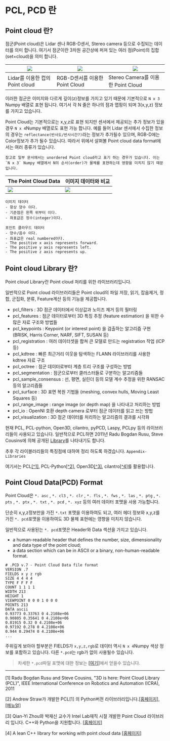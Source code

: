 # PCL, PCD 란 


## Point cloud 란? 

점군(Point cloud)은 Lidar 센나 RGB-D센서, Stereo camera 등으로 수집되는 데이터를 의미 합니다. 여기서 점군이란 3차원 공간상에 퍼져 있는 여러 점(Point)의 집합(set=cloud)을 의미 합니다. 

|![](https://i.imgur.com/8kEIXdA.png)|![](https://i.imgur.com/fQrysOa.png)|![](https://c1.staticflickr.com/6/5310/5880903905_ed581013b0.jpg)|
|-|-|-|
|Lidar를 이용한 컵의 Point cloud|RGB-D센서를 이용한 Point Cloud|Stereo Camera를 이용한 Point Cloud|

이러한 점군은 이미지와 다르게 깊이(z)정보를 가지고 있기 때문에 기본적으로 `N x 3` Numpy 배열로 표현 됩니다. 여기서 각 N 줄은 하나의 점과 맵핑이 되며 3(x,y,z) 정보를 가지고 있습니다. 

Point Cloud는 기본적으로는 x,y,z로 표현 되지만 센서에서 제공되는 추가 정보가 있을경우 `N x 4`Numpy 배열로도 표현 가능 합니다. 예를 들어 Lidar 센서에서 수집한 정보의 경우는 `reflectance(반사도/반사시간?)`라는 정보가 추가될수 있으며, RGB-D에는 Color정보가 추가 될수 있습니다. 따라서 위에서 살펴볼 Point cloud data format에서는 여러 종류가 있습니다. 



```
참고로 일부 문서에서는 unordered Point cloud라고 표기 하는 경우가 있습니다. 이는 `N x 3` Numpy 배열에서 N의 순서(order)가 물체를 표현하는데 영향을 미치지 않기 때문입니다. 
```

|The Point Cloud Data|이미지 데이터와 비교 |
|-|-|
|![](http://i.imgur.com/Bc13san.png)|![](http://i.imgur.com/smzFU5N.png)|


```
이미지 데이터
- 항상 양수 이다. 
- 기준점은 왼쪽 위부터 이다. 
- 좌표값은 정수(integer)이다. 

포인트 클라우드 데이터 
- 양수/음수 이다. 
- 좌표값은 real numbered이다. 
- The positive x axis represents forward.
- The positive y axis represents left.
- The positive z axis represents up.
```



## Point cloud Library 란? 

Point cloud Library란 Point cloud 처리를 위한 라이브러리입니다. 

일반적으로 Point cloud 라이브러리들은 Point cloud의 파일 저장, 읽기, 잡음제거, 정합, 군집화, 분류, Feature계산 등의 기능을 제공합니다. 
- pcl_filters : 3D 점군 데이터에서 이상값과 노이즈 제거 등의 필터링
- pcl_features : 점군 데이터로부터 3D 특징 추정 (feature estimation) 을 위한 수많은 자료 구조와 방법들 
- pcl_keypoints : Keypoint (or interest point) 을 검출하는 알고리즘 구현 (BRISK, Harris Corner, NARF, SIFT, SUSAN 등)
- pcl_registration : 여러 데이터셋을 합쳐 큰 모델로 만드는 registration 작업 (ICP 등)
- pcl_kdtree : 빠른 최근거리 이웃을 탐색하는 FLANN 라이브러리를 사용한 kdtree 자료 구조
- pcl_octree : 점군 데이터로부터 계층 트리 구조를 구성하는 방법
- pcl_segmentation : 점군으로부터 클러스터들로 구분하는 알고리즘들
- pcl_sample_consensus : 선, 평면, 실린더 등의 모델 계수 추정을 위한 RANSAC 등의 알고리즘들
- pcl_surface : 3D 표면 복원 기법들 (meshing, convex hulls, Moving Least Squares 등)
- pcl_range_image : range image (or depth map) 을 나타내고 처리하는 방법
- pcl_io : OpenNI 호환 depth camera 로부터 점군 데이터를 읽고 쓰는 방법
- pcl_visualization : 3D 점군 데이터를 처리하는 알고리즘의 결과를 시각화

현재 PCL, PCL-python, Open3D, cilantro, pyPCD, Laspy, PCLpy 등의 라이브러리들이 사용되고 있습니다. 일반적으로 PCL하면 2011년 Radu Bogdan Rusu, Steve Cousins에 의해 공개된 [Library](http://pointclouds.org/)를 나타내기도 합니다. 

추후 각 라이블러리들의 특징점에 대하여 정리 하도록 하겠습니다. `Appendix-Libraries`

여기서는 PCL[[^1]](#1), PCL-Python[[^2]](#2), Open3D[[^3]](#3), cilantro[[^4]](#4)를 활용합니다.


## Point Cloud Data(PCD) Format 

Point Cloud은 `*. asc` , `*. cl3` , `*. clr` , `*. fls` , `*. fws` , `*. las` , `*. ptg` , `*. pts` , `*. ptx` , `*. txt` , `*. pcd` , `*. xyz` 등의 여러 데이터 포맷을 사용 가능합니다. 


단순히 x,y,z정보만을 가진 `*.txt` 포맷을 이용하여도 되고, 여러 헤더 정보와 x,y,z를 가진 `*. pcd`포맷을 이용하여도 3D 물체 표현에는 영향을 미치지 않습니다. 

일반적으로 사용된는 `*. pcd`포맷은 Header와 Data 섹션을 가지고 있습니다. 
- a human-readable header that defines the number, size, dimensionality and data type of the point cloud;
- a data section which can be in ASCII or a binary, non-human-readable format.


```
# .PCD v.7 - Point Cloud Data file format
VERSION .7
FIELDS x y z rgb
SIZE 4 4 4 4
TYPE F F F F
COUNT 1 1 1 1
WIDTH 213
HEIGHT 1
VIEWPOINT 0 0 0 1 0 0 0
POINTS 213
DATA ascii
0.93773 0.33763 0 4.2108e+06
0.90805 0.35641 0 4.2108e+06
0.81915 0.32 0 4.2108e+06
0.97192 0.278 0 4.2108e+06
0.944 0.29474 0 4.2108e+06
...
```

주위깊게 보아야 할부분은 FIELDS가 `x,y,z,rgb`로 데이터 역시 `N x 4`Numpy 색상 정보를 포함하고 있습니다. 다른 `*.pcd`는 rgb가 없이 사용될수 있습니다. 


> 차세한 `*.pcd`파일 포맷에 대한 정보는 [[여기]](http://pointclouds.org/documentation/tutorials/pcd_file_format.php)에서 얻을수 있습니다. 


---
<a name="1">[1]</a> Radu Bogdan Rusu and Steve Cousins, "3D is here: Point Cloud Library (PCL)", IEEE International Conference on Robotics and Automation (ICRA), 2011 

<a name="2">[2]</a> Andrew Straw가 개발한 PCL[1] 의 Python버젼 라이브러리입니다.[[홈페이지]](http://strawlab.github.io/python-pcl/), [[메뉴얼]](https://python-pcl-fork.readthedocs.io/en/rc_patches4/index.html)

<a name="3">[3]</a> Qian-Yi Zhou와 박재신 교수가 Intel Lab재직 시절 개발한 Point Cloud 라이브러리 입니다. C++와 Python을 지원합니다. [[홈페이지]](http://www.open3d.org/)

<a name="4">[4]</a> A lean C++ library for working with point cloud data [[홈페이지]](https://github.com/kzampog/cilantro)









